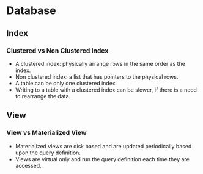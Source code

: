 # Database

## Index
### Clustered vs Non Clustered Index
*  A clustered index: physically arrange rows in the same order as the index.
*  Non clustered index: a list that has pointers to the physical rows.
*  A table can be only one clustered index.
*  Writing to a table with a clustered index can be slower, if there is a need to rearrange the data.


## View
### View vs Materialized View
*  Materialized views are disk based and are updated periodically based upon the query definition.
*  Views are virtual only and run the query definition each time they are accessed.
